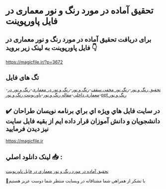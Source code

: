 # تحقیق آماده در مورد رنگ و نور معماری در فایل پاورپوینت

## برای دریافت تحقیق آماده در مورد رنگ و نور معماری در فایل پاورپوینت به لینک زیر بروید 👇

https://magicfile.ir/?p=3672

## تگ های فایل

-[تحقیق رنگ و نور](https://magicfile.ir/product/%d8%aa%d8%ad%d9%82%db%8c%d9%82-%d8%af%d8%b1-%d9%85%d9%88%d8%b1%d8%af-%d8%b1%d9%86%da%af-%d9%88-%d9%86%d9%88%d8%b1-%d9%85%d8%b9%d9%85%d8%a7%d8%b1%db%8c-%d9%be%d8%a7%d9%88%d8%b1%d9%be%d9%88%db%8c%d9%86%d8%aa/)-[رنگ نور مخفی سقف](https://magicfile.ir/product/%d8%aa%d8%ad%d9%82%db%8c%d9%82-%d8%af%d8%b1-%d9%85%d9%88%d8%b1%d8%af-%d8%b1%d9%86%da%af-%d9%88-%d9%86%d9%88%d8%b1-%d9%85%d8%b9%d9%85%d8%a7%d8%b1%db%8c-%d9%be%d8%a7%d9%88%d8%b1%d9%be%d9%88%db%8c%d9%86%d8%aa/)-[رنگ و نور](https://magicfile.ir/product/%d8%aa%d8%ad%d9%82%db%8c%d9%82-%d8%af%d8%b1-%d9%85%d9%88%d8%b1%d8%af-%d8%b1%d9%86%da%af-%d9%88-%d9%86%d9%88%d8%b1-%d9%85%d8%b9%d9%85%d8%a7%d8%b1%db%8c-%d9%be%d8%a7%d9%88%d8%b1%d9%be%d9%88%db%8c%d9%86%d8%aa/)-[رنگ و نور در معماری](https://magicfile.ir/product/%d8%aa%d8%ad%d9%82%db%8c%d9%82-%d8%af%d8%b1-%d9%85%d9%88%d8%b1%d8%af-%d8%b1%d9%86%da%af-%d9%88-%d9%86%d9%88%d8%b1-%d9%85%d8%b9%d9%85%d8%a7%d8%b1%db%8c-%d9%be%d8%a7%d9%88%d8%b1%d9%be%d9%88%db%8c%d9%86%d8%aa/)-[رنگ و نور در معماری داخلی](https://magicfile.ir/product/%d8%aa%d8%ad%d9%82%db%8c%d9%82-%d8%af%d8%b1-%d9%85%d9%88%d8%b1%d8%af-%d8%b1%d9%86%da%af-%d9%88-%d9%86%d9%88%d8%b1-%d9%85%d8%b9%d9%85%d8%a7%d8%b1%db%8c-%d9%be%d8%a7%d9%88%d8%b1%d9%be%d9%88%db%8c%d9%86%d8%aa/)-[مقاله رنگ و نور](https://magicfile.ir/product/%d8%aa%d8%ad%d9%82%db%8c%d9%82-%d8%af%d8%b1-%d9%85%d9%88%d8%b1%d8%af-%d8%b1%d9%86%da%af-%d9%88-%d9%86%d9%88%d8%b1-%d9%85%d8%b9%d9%85%d8%a7%d8%b1%db%8c-%d9%be%d8%a7%d9%88%d8%b1%d9%be%d9%88%db%8c%d9%86%d8%aa/)-[پاورپوینت رنگ و نور](https://magicfile.ir/product/%d8%aa%d8%ad%d9%82%db%8c%d9%82-%d8%af%d8%b1-%d9%85%d9%88%d8%b1%d8%af-%d8%b1%d9%86%da%af-%d9%88-%d9%86%d9%88%d8%b1-%d9%85%d8%b9%d9%85%d8%a7%d8%b1%db%8c-%d9%be%d8%a7%d9%88%d8%b1%d9%be%d9%88%db%8c%d9%86%d8%aa/)-[ppt رنگ و نور](https://magicfile.ir/product/%d8%aa%d8%ad%d9%82%db%8c%d9%82-%d8%af%d8%b1-%d9%85%d9%88%d8%b1%d8%af-%d8%b1%d9%86%da%af-%d9%88-%d9%86%d9%88%d8%b1-%d9%85%d8%b9%d9%85%d8%a7%d8%b1%db%8c-%d9%be%d8%a7%d9%88%d8%b1%d9%be%d9%88%db%8c%d9%86%d8%aa/)

## ✔️ در سايت فايل هاي ويژه اي براي برنامه نويسان طراحان دانشجويان و دانش آموزان قرار داده ايم از بقيه فايل سايت نيز ديدن فرماييد

https://magicfile.ir


## لينک دانلود اصلي 📥 :

[تحقیق آماده در مورد رنگ و نور معماری در فایل پاورپوینت](https://magicfile.ir/product/%d8%aa%d8%ad%d9%82%db%8c%d9%82-%d8%af%d8%b1-%d9%85%d9%88%d8%b1%d8%af-%d8%b1%d9%86%da%af-%d9%88-%d9%86%d9%88%d8%b1-%d9%85%d8%b9%d9%85%d8%a7%d8%b1%db%8c-%d9%be%d8%a7%d9%88%d8%b1%d9%be%d9%88%db%8c%d9%86%d8%aa/) 


🙏با تشکر از همراهي شما مشتاقانه در وبسایت منتظر شما دوست عزیز هستیم

